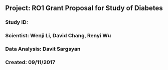 ##  Project: RO1 Grant Proposal for Study of Diabetes
### Study ID: 
### Scientist: Wenji Li, David Chang, Renyi Wu
### Data Analysis: Davit Sargsyan 
### Created: 09/11/2017 